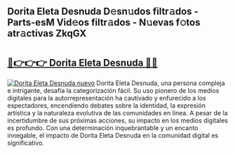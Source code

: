 ## Dorita Eleta Desnuda D𝚎sn𝚞dos filtr𝚊dos - Parts-esM Vid𝚎os filtr𝚊dos - N𝚞evas f𝚘tos atr𝚊ctivas ZkqGX

# <h2><a href="http://mbaiio.tromn.icu/?c=Dorita+Eleta+Desnuda">🔗👉👉👉 Dorita Eleta Desnuda 🔗🔗</a></h2>

[![Dorita Eleta Desnuda nuevo](https://i.imgur.com/pEAQMta.gif)](http://mbaiio.tromn.icu/?c=Dorita+Eleta+Desnuda)
Dorita Eleta Desnuda, una persona compleja e intrigante, desafía la categorización fácil. Su uso pionero de los medios digitales para la autorrepresentación ha cautivado y enfurecido a los espectadores, encendiendo debates sobre la identidad, la expresión artística y la naturaleza evolutiva de las comunidades en línea. A pesar de la incertidumbre de sus próximas acciones, su impacto en los medios digitales es profundo. Con una determinación inquebrantable y un encanto innegable, el impacto de Dorita Eleta Desnuda en la comunidad digital es significativo.
